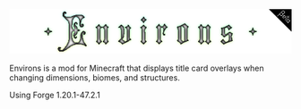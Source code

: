 <div align="center">
  <img src="https://raw.githubusercontent.com/burnsqc/Environs/beta/src/main/resources/environs.png">
</div>

Environs is a mod for Minecraft that displays title card overlays when changing dimensions, biomes, and structures.

Using Forge 1.20.1-47.2.1
